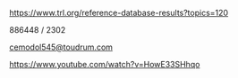 https://www.trl.org/reference-database-results?topics=120


886448 / 2302

cemodol545@toudrum.com

https://www.youtube.com/watch?v=HowE33SHhqo
